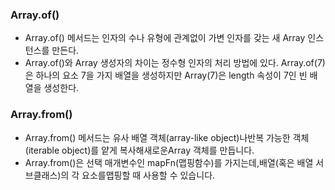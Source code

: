 ### Array.of()
- Array.of() 메서드는 인자의 수나 유형에 관계없이 가변 인자를 갖는 새 Array 인스턴스를 만든다.
- Array.of()와 Array 생성자의 차이는 정수형 인자의 처리 방법에 있다. Array.of(7)은 하나의 요소 7을 가지 배열을 생성하지만 Array(7)은 length 속성이 7인 빈 배열을 생성한다.


### Array.from()
- Array.from() 메서드는 유사 배열 객체(array-like object)나반복 가능한 객체(iterable object)를 얕게 복사해새로운Array 객체를 만듭니다.
- Array.from()은 선택 매개변수인 mapFn(맵핑함수)를 가지는데,배열(혹은 배열 서브클래스)의 각 요소를맵핑할 때 사용할 수 있습니다.
